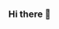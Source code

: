 ### Hi there 👋

<!--
**Hugox96/Hugox96** is a ✨ _special_ ✨ repository because its `README.md` (this file) appears on your GitHub profile.

Here are some ideas to get you started:

# Aluno na Universidade do Estado do Rio de Janeiro, estudante de física e gosta de trabalhar com programação e suas áreas correlacionadas.
# No momento estou estudando sobre criação de aplicativos utilizando o framework Flutter, além de criação de sites com as linguagens PHP e Javascript

- 🔭 I’m currently working on ...
- 🌱 I’m currently learning ...
- 👯 I’m looking to collaborate on ...
- 🤔 I’m looking for help with ...
- 💬 Ask me about ...
- 📫 How to reach me: ...
- 😄 Pronouns: ...
- ⚡ Fun fact: ...
-->
